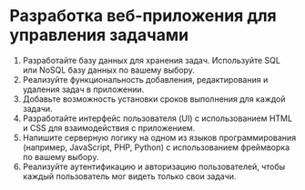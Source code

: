 # Разработка веб-приложения для управления задачами

1. Разработайте базу данных для хранения задач. Используйте SQL или NoSQL базу данных по вашему выбору. 
2. Реализуйте функциональность добавления, редактирования и удаления задач в приложении. 
3. Добавьте возможность установки сроков выполнения для каждой задачи. 
4. Разработайте интерфейс пользователя (UI) с использованием HTML и CSS для взаимодействия с приложением. 
5. Напишите серверную логику на одном из языков программирования (например, JavaScript, PHP, Python) с использованием фреймворка по вашему выбору. 
6. Реализуйте аутентификацию и авторизацию пользователей, чтобы каждый пользователь мог видеть только свои задачи.
